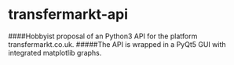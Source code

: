 transfermarkt-api
======

####Hobbyist proposal of an Python3 API for the platform transfermarkt.co.uk.
#####The API is wrapped in a PyQt5 GUI with integrated matplotlib graphs.
